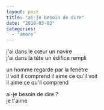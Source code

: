 ```yaml
---
layout: post
title: "ai-je besoin de dire"
date: "2018-03-02"
categories:
  - "amore"
---
```


j'ai dans le cœur un navire  
j'ai dans la tête un édifice rempli  

un homme regarde par la fenêtre  
il voit il comprend il aime ce qu'il voit  
il aime ce qu'il comprend  

ai-je besoin de dire ?  
je t'aime
